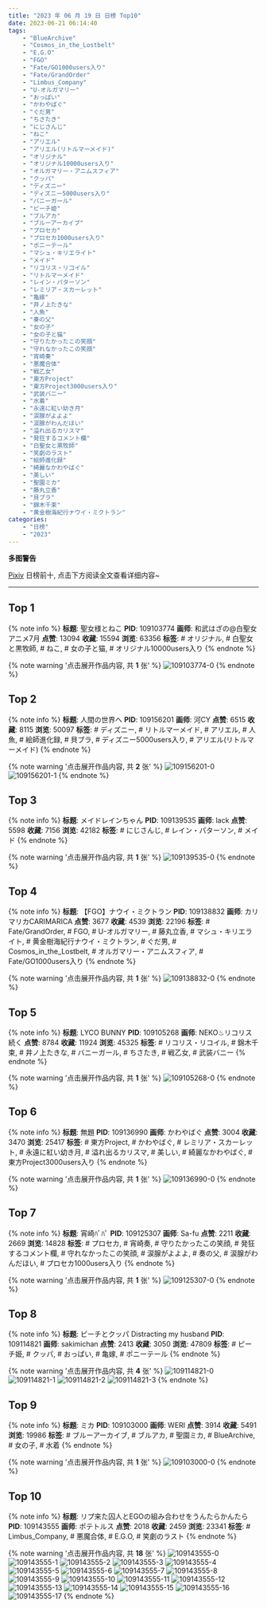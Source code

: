 ```yaml
---
title: "2023 年 06 月 19 日 日榜 Top10"
date: 2023-06-21 06:14:40
tags:
    - "BlueArchive"
    - "Cosmos_in_the_Lostbelt"
    - "E.G.O"
    - "FGO"
    - "Fate/GO1000users入り"
    - "Fate/GrandOrder"
    - "Limbus_Company"
    - "U-オルガマリー"
    - "おっぱい"
    - "かわやばぐ"
    - "ぐだ男"
    - "ちさたき"
    - "にじさんじ"
    - "ねこ"
    - "アリエル"
    - "アリエル(リトルマーメイド)"
    - "オリジナル"
    - "オリジナル10000users入り"
    - "オルガマリー・アニムスフィア"
    - "クッパ"
    - "ディズニー"
    - "ディズニー5000users入り"
    - "バニーガール"
    - "ピーチ姫"
    - "ブルアカ"
    - "ブルーアーカイブ"
    - "プロセカ"
    - "プロセカ1000users入り"
    - "ポニーテール"
    - "マシュ・キリエライト"
    - "メイド"
    - "リコリス・リコイル"
    - "リトルマーメイド"
    - "レイン・パターソン"
    - "レミリア・スカーレット"
    - "亀嫁"
    - "井ノ上たきな"
    - "人魚"
    - "奏の父"
    - "女の子"
    - "女の子と猫"
    - "守りたかったこの笑顔"
    - "守れなかったこの笑顔"
    - "宵崎奏"
    - "悪魔合体"
    - "戦乙女"
    - "東方Project"
    - "東方Project3000users入り"
    - "武装バニー"
    - "水着"
    - "永遠に紅い幼き月"
    - "涙腺がよよよ"
    - "涙腺がわんだほい"
    - "溢れ出るカリスマ"
    - "発狂するコメント欄"
    - "白聖女と黒牧師"
    - "笑劇のラスト"
    - "絵師進化録"
    - "綺麗なかわやばぐ"
    - "美しい"
    - "聖園ミカ"
    - "藤丸立香"
    - "貝ブラ"
    - "錦木千束"
    - "黄金樹海紀行ナウイ・ミクトラン"
categories:
    - "日榜"
    - "2023"
---
```


<i class="fa fa-triangle-exclamation"></i>**多图警告**<i class="fa fa-triangle-exclamation"></i>

[Pixiv](https://www.pixiv.net/) 日榜前十, 点击下方阅读全文查看详细内容~

<!-- more -->

---

## Top 1

{% note info %}
**标题**: 聖女様とねこ
**PID**: 109103774 **画师**: 和武はざの@白聖女アニメ7月
**点赞**: 13094 **收藏**: 15594 **浏览**: 63356
**标签**: # オリジナル, # 白聖女と黒牧師, # ねこ, # 女の子と猫, # オリジナル10000users入り
{% endnote %}

{% note warning '点击展开作品内容, 共 **1** 张' %}
![109103774-0](https://i.pixiv.re/img-original/img/2023/06/18/00/10/27/109103774_p0.jpg)
{% endnote %}

## Top 2

{% note info %}
**标题**: 人間の世界へ
**PID**: 109156201 **画师**: 河CY
**点赞**: 6515 **收藏**: 8115 **浏览**: 50097
**标签**: # ディズニー, # リトルマーメイド, # アリエル, # 人魚, # 絵師進化録, # 貝ブラ, # ディズニー5000users入り, # アリエル(リトルマーメイド)
{% endnote %}

{% note warning '点击展开作品内容, 共 **2** 张' %}
![109156201-0](https://i.pixiv.re/img-original/img/2023/06/19/17/59/31/109156201_p0.jpg)
![109156201-1](https://i.pixiv.re/img-original/img/2023/06/19/17/59/31/109156201_p1.jpg)
{% endnote %}

## Top 3

{% note info %}
**标题**: メイドレインちゃん
**PID**: 109139535 **画师**: lack
**点赞**: 5598 **收藏**: 7156 **浏览**: 42182
**标签**: # にじさんじ, # レイン・パターソン, # メイド
{% endnote %}

{% note warning '点击展开作品内容, 共 **1** 张' %}
![109139535-0](https://i.pixiv.re/img-original/img/2023/06/19/00/17/35/109139535_p0.png)
{% endnote %}

## Top 4

{% note info %}
**标题**: 【FGO】ナウイ・ミクトラン
**PID**: 109138832 **画师**: カリマリカCARIMARICA
**点赞**: 3677 **收藏**: 4539 **浏览**: 22196
**标签**: # Fate/GrandOrder, # FGO, # U-オルガマリー, # 藤丸立香, # マシュ・キリエライト, # 黄金樹海紀行ナウイ・ミクトラン, # ぐだ男, # Cosmos_in_the_Lostbelt, # オルガマリー・アニムスフィア, # Fate/GO1000users入り
{% endnote %}

{% note warning '点击展开作品内容, 共 **1** 张' %}
![109138832-0](https://i.pixiv.re/img-original/img/2023/06/19/00/01/31/109138832_p0.png)
{% endnote %}

## Top 5

{% note info %}
**标题**: LYCO BUNNY
**PID**: 109105268 **画师**: NEKO♨リコリス続く
**点赞**: 8784 **收藏**: 11924 **浏览**: 45325
**标签**: # リコリス・リコイル, # 錦木千束, # 井ノ上たきな, # バニーガール, # ちさたき, # 戦乙女, # 武装バニー
{% endnote %}

{% note warning '点击展开作品内容, 共 **1** 张' %}
![109105268-0](https://i.pixiv.re/img-original/img/2023/06/18/01/00/05/109105268_p0.jpg)
{% endnote %}

## Top 6

{% note info %}
**标题**: 無題
**PID**: 109136990 **画师**: かわやばぐ
**点赞**: 3004 **收藏**: 3470 **浏览**: 25417
**标签**: # 東方Project, # かわやばぐ, # レミリア・スカーレット, # 永遠に紅い幼き月, # 溢れ出るカリスマ, # 美しい, # 綺麗なかわやばぐ, # 東方Project3000users入り
{% endnote %}

{% note warning '点击展开作品内容, 共 **1** 张' %}
![109136990-0](https://i.pixiv.re/img-original/img/2023/06/18/23/18/10/109136990_p0.jpg)
{% endnote %}

## Top 7

{% note info %}
**标题**: 宵崎ﾊﾟﾊﾟ
**PID**: 109125307 **画师**: Sa-fu
**点赞**: 2211 **收藏**: 2669 **浏览**: 14828
**标签**: # プロセカ, # 宵崎奏, # 守りたかったこの笑顔, # 発狂するコメント欄, # 守れなかったこの笑顔, # 涙腺がよよよ, # 奏の父, # 涙腺がわんだほい, # プロセカ1000users入り
{% endnote %}

{% note warning '点击展开作品内容, 共 **1** 张' %}
![109125307-0](https://i.pixiv.re/img-original/img/2023/06/18/18/16/56/109125307_p0.jpg)
{% endnote %}

## Top 8

{% note info %}
**标题**: ピーチとクッパ Distracting my husband
**PID**: 109114821 **画师**: sakimichan
**点赞**: 2413 **收藏**: 3050 **浏览**: 47809
**标签**: # ピーチ姫, # クッパ, # おっぱい, # 亀嫁, # ポニーテール
{% endnote %}

{% note warning '点击展开作品内容, 共 **4** 张' %}
![109114821-0](https://i.pixiv.re/img-original/img/2023/06/18/11/26/55/109114821_p0.jpg)
![109114821-1](https://i.pixiv.re/img-original/img/2023/06/18/11/26/55/109114821_p1.jpg)
![109114821-2](https://i.pixiv.re/img-original/img/2023/06/18/11/26/55/109114821_p2.jpg)
![109114821-3](https://i.pixiv.re/img-original/img/2023/06/18/11/26/55/109114821_p3.jpg)
{% endnote %}

## Top 9

{% note info %}
**标题**: ミカ
**PID**: 109103000 **画师**: WERI
**点赞**: 3914 **收藏**: 5491 **浏览**: 19986
**标签**: # ブルーアーカイブ, # ブルアカ, # 聖園ミカ, # BlueArchive, # 女の子, # 水着
{% endnote %}

{% note warning '点击展开作品内容, 共 **1** 张' %}
![109103000-0](https://i.pixiv.re/img-original/img/2023/06/18/00/00/04/109103000_p0.png)
{% endnote %}

## Top 10

{% note info %}
**标题**: リプ来た囚人とEGOの組み合わせをうんたらかんたら
**PID**: 109143555 **画师**: ポテトルス
**点赞**: 2018 **收藏**: 2459 **浏览**: 23341
**标签**: # Limbus_Company, # 悪魔合体, # E.G.O, # 笑劇のラスト
{% endnote %}

{% note warning '点击展开作品内容, 共 **18** 张' %}
![109143555-0](https://i.pixiv.re/img-original/img/2023/06/19/02/59/09/109143555_p0.jpg)
![109143555-1](https://i.pixiv.re/img-original/img/2023/06/19/02/59/09/109143555_p1.jpg)
![109143555-2](https://i.pixiv.re/img-original/img/2023/06/19/02/59/09/109143555_p2.jpg)
![109143555-3](https://i.pixiv.re/img-original/img/2023/06/19/02/59/09/109143555_p3.jpg)
![109143555-4](https://i.pixiv.re/img-original/img/2023/06/19/02/59/09/109143555_p4.jpg)
![109143555-5](https://i.pixiv.re/img-original/img/2023/06/19/02/59/09/109143555_p5.jpg)
![109143555-6](https://i.pixiv.re/img-original/img/2023/06/19/02/59/09/109143555_p6.jpg)
![109143555-7](https://i.pixiv.re/img-original/img/2023/06/19/02/59/09/109143555_p7.jpg)
![109143555-8](https://i.pixiv.re/img-original/img/2023/06/19/02/59/09/109143555_p8.jpg)
![109143555-9](https://i.pixiv.re/img-original/img/2023/06/19/02/59/09/109143555_p9.jpg)
![109143555-10](https://i.pixiv.re/img-original/img/2023/06/19/02/59/09/109143555_p10.jpg)
![109143555-11](https://i.pixiv.re/img-original/img/2023/06/19/02/59/09/109143555_p11.jpg)
![109143555-12](https://i.pixiv.re/img-original/img/2023/06/19/02/59/09/109143555_p12.jpg)
![109143555-13](https://i.pixiv.re/img-original/img/2023/06/19/02/59/09/109143555_p13.jpg)
![109143555-14](https://i.pixiv.re/img-original/img/2023/06/19/02/59/09/109143555_p14.jpg)
![109143555-15](https://i.pixiv.re/img-original/img/2023/06/19/02/59/09/109143555_p15.jpg)
![109143555-16](https://i.pixiv.re/img-original/img/2023/06/19/02/59/09/109143555_p16.jpg)
![109143555-17](https://i.pixiv.re/img-original/img/2023/06/19/02/59/09/109143555_p17.jpg)
{% endnote %}
